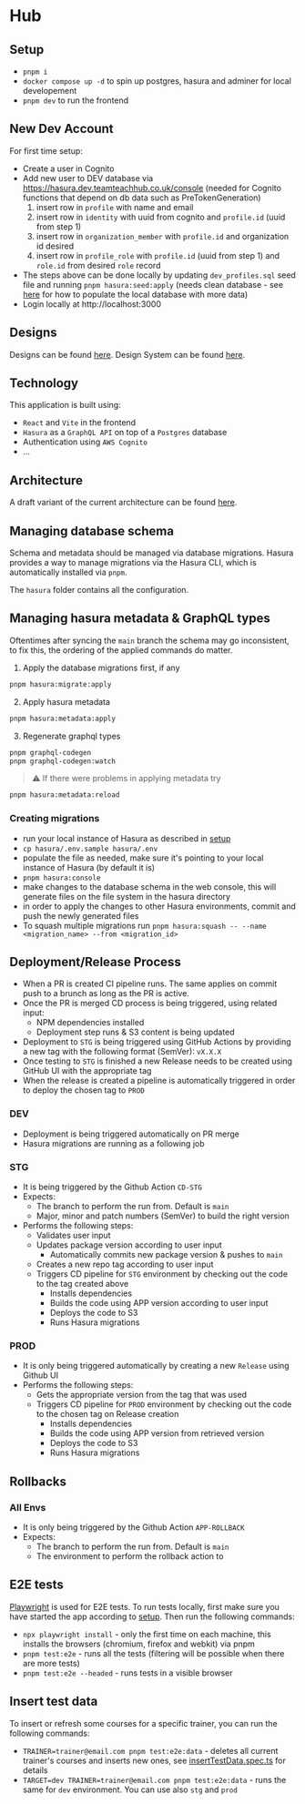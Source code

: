# Hub

## Setup
- `pnpm i`
- `docker compose up -d` to spin up postgres, hasura and adminer for local developement
- `pnpm dev` to run the frontend

## New Dev Account

For first time setup:
- Create a user in Cognito
- Add new user to DEV database via https://hasura.dev.teamteachhub.co.uk/console (needed for Cognito functions that depend on db data such as PreTokenGeneration)
  1. insert row in `profile` with name and email
  2. insert row in `identity` with uuid from cognito and `profile.id` (uuid from step 1)
  3. insert row in `organization_member` with `profile.id` and organization id desired
  4. insert row in `profile_role` with `profile.id` (uuid from step 1) and `role.id` from desired `role` record
- The steps above can be done locally by updating `dev_profiles.sql` seed file and running `pnpm hasura:seed:apply` (needs clean database - see [here](https://github.com/TeamTeach/hub-data) for how to populate the local database with more data)
- Login locally at http://localhost:3000

## Designs

Designs can be found [here](https://www.figma.com/file/WAkwbNIrsbvOJlqTKfuvdh/TTH-V1.1-Hi-Fi).
Design System can be found [here](https://www.figma.com/file/5cnwhggjiOTy1523YJveX3/Team-Teach-Design-System).

## Technology

This application is built using:

- `React` and `Vite` in the frontend
- `Hasura` as a `GraphQL API` on top of a `Postgres` database
- Authentication using `AWS Cognito`
- ...

## Architecture

A draft variant of the current architecture can be found [here](https://github.com/TeamTeach/hub/wiki/Architecture).

## Managing database schema

Schema and metadata should be managed via database migrations. Hasura provides a way to manage migrations via the Hasura CLI, which is automatically installed via `pnpm`.

The `hasura` folder contains all the configuration.

## Managing hasura metadata & GraphQL types

Oftentimes after syncing the `main` branch the schema may go inconsistent, to fix this, the ordering of the applied commands do matter.

1. Apply the database migrations first, if any
```bash
pnpm hasura:migrate:apply
```

2. Apply hasura metadata
```bash
pnpm hasura:metadata:apply
```

3. Regenerate graphql types
```bash
pnpm graphql-codegen
pnpm graphql-codegen:watch
```

> ⚠ If there were problems in applying metadata try

```bash
pnpm hasura:metadata:reload
```

### Creating migrations

- run your local instance of Hasura as described in [setup](#setup)
- `cp hasura/.env.sample hasura/.env`
- populate the file as needed, make sure it's pointing to your local instance of Hasura (by default it is)
- `pnpm hasura:console`
- make changes to the database schema in the web console, this will generate files on the file system in the hasura directory
- in order to apply the changes to other Hasura environments, commit and push the newly generated files
- To squash multiple migrations run `pnpm hasura:squash -- --name <migration_name> --from <migration_id>`

## Deployment/Release Process
- When a PR is created CI pipeline runs. The same applies on commit push to a brunch as long as the PR is active.
- Once the PR is merged CD process is being triggered, using related input:
    - NPM dependencies installed
    - Deployment step runs & S3 content is being updated
- Deployment to `STG` is being triggered using GitHub Actions by providing a new tag with the following format (SemVer): `vX.X.X`
- Once testing to `STG` is finished a new Release needs to be created using GitHub UI with the appropriate tag
- When the release is created a pipeline is automatically triggered in order to deploy the chosen tag to `PROD` 

### DEV
- Deployment is being triggered automatically on PR merge
- Hasura migrations are running as a following job

### STG
- It is being triggered by the Github Action `CD-STG`
- Expects:
    - The branch to perform the run from. Default is `main`
    - Major, minor and patch numbers (SemVer) to build the right version 
- Performs the following steps:
    - Validates user input
    - Updates package version according to user input
        - Automatically commits new package version & pushes to `main`
    - Creates a new repo tag according to user input
    - Triggers CD pipeline for `STG` environment by checking out the code to the tag created above
        - Installs dependencies 
        - Builds the code using APP version according to user input
        - Deploys the code to S3
        - Runs Hasura migrations

### PROD
- It is only being triggered automatically by creating a new `Release` using Github UI
- Performs the following steps:
    - Gets the appropriate version from the tag that was used
    - Triggers CD pipeline for `PROD` environment by checking out the code to the chosen tag on Release creation
        - Installs dependencies 
        - Builds the code using APP version from retrieved version
        - Deploys the code to S3
        - Runs Hasura migrations

## Rollbacks

### All Envs
- It is only being triggered by the Github Action `APP-ROLLBACK`
- Expects:
    - The branch to perform the run from. Default is `main` 
    - The environment to perform the rollback action to

## E2E tests

[Playwright](https://playwright.dev/) is used for E2E tests. To run tests locally, first make sure you have started the app according to [setup](#setup). Then run the following commands:
- `npx playwright install` - only the first time on each machine, this installs the browsers (chromium, firefox and webkit) via pnpm
- `pnpm test:e2e` - runs all the tests (filtering will be possible when there are more tests)
- `pnpm test:e2e --headed` - runs tests in a visible browser

## Insert test data
To insert or refresh some courses for a specific trainer, you can run the following commands:
- `TRAINER=trainer@email.com pnpm test:e2e:data` - deletes all current trainer's courses and inserts new ones, see [insertTestData.spec.ts](playwright/tests/insertTestData.spec.ts) for details
- `TARGET=dev TRAINER=trainer@email.com pnpm test:e2e:data` - runs the same for `dev` environment. You can use also `stg` and `prod`

